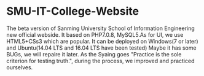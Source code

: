 # SMU-IT-College-Website
The beta version of Sanming University School of Information Engineering new official webside.
It based on PHP7.0.8, MySQL5.As for UI, we use HTML5+CSs3 which are popular.
It can be deployed on Windows(7 or later) and Ubuntu(14.04 LTS and 16.04 LTS have been tested)
Maybe it has some BUGs, we will repaire it later.
As the Syaing goes "Practice is the sole criterion for testing truth.", during the process, we improved and practiced ourselves.
